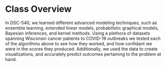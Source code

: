 # Class Overview

In DSC-540, we learned different advanced modeling techniques, such as ensemble learning, extended linear models, probabilistic graphical models, Bayesian inferences, and kernel methods. Using a plethora of datasets spanning Wisconsin cancer patients to COVID-19 outbreaks we tested each of the algorithms above to see how they worked, and how confidant we were in the scores they produced. Additionally, we used the data to create visualizations, and accurately predict outcomes pertaining to the problem at hand.
